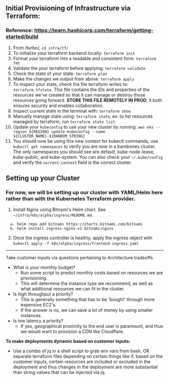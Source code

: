 ## Initial Provisioning of Infrastructure via Terraform:
### Reference: https://learn.hashicorp.com/terraform/getting-started/build
1. From /turbo/, `cd infra/tf/`
2. To initialize your terraform backend locally: `terraform init`
3. Format your terraform into a readable and consistent form: `terraform fmt`
4. Validate the your terraform before applying: `terraform validate`
5. Check the state of your state: `terraform plan`
6. Make the changes we output from above: `terraform apply`
7. To inspect your state, check the file terraform writes to: `terraform.tfstate`. This file contains the IDs and properties of the resources we've created so that it can manage or destroy those resources going forward. **STORE THIS FILE REMOTELY IN PROD**; it both ensures security and enables collaboration.
8. Inspect current state in the terminal with: `terraform show`
9. Manually manage state using: `terraform state`, ex: to list resources managed by terraform, run `terraform state list`.
10. Update your `kubeconfig` to use your new cluster by running: `aws eks --region ${REGION} update-kubeconfig --name ${CLUSTER_NAME}-${RANDOM_STRING}` 
11. You should now be using this new context for kubectl commands, use `kubectl get namespaces` to verify you are now in a barebones cluster. The only namespaces you should see are default, kube-node-lease, kube-public, and kube-system. You can also check your `~/.kube/config` and verify the `current-context` field is the correct cluster.
  
## Setting up your Cluster 
### For now, we will be setting up our cluster with YAML/Helm here rather than with the Kubernetes Terraform provider.
1. Install Nginx using Bitnami's Helm chart. See `~/infra/k8s/alpha/ingress/README.md`.
```
  a. helm repo add bitnami https://charts.bitnami.com/bitnami
  b. helm install ingress-nginx-v1 bitnami/nginx
```
2. Once the ingress controller is healthy, apply the ingress object with `kubectl apply -f k8s/alpha/ingress/frontend-ingress.yaml`
---------------
  
Take customer inputs via questions pertaining to Architecture tradeoffs.
* What is your monthly budget?
  * Run some script to predict monthly costs based on resources we are provisioning.
  * This will determine the instance type we recommend, as well as what additional resources we can fit in the cluster.
* Is high throughput a priority?
  * This is generally something that has to be 'bought' through more expensive EC2's.
  * If the answer is no, we can save a lot of money by using smaller instances.
* Is low latency a priority?
  * If yes, geographical proximity to the end user is paramount, and thus we would want to provision a CDN like Cloudflare.

**To make deployments dynamic based on customer inputs:**
* Use a combo of jq in a shell script to grab env vars from bash, OR separate terraform files depending on certain things like if, based on the customer inputs, certain resources are included or excluded in the deployment and thus changes in the deployment are more substantial than string values that can be injected via jq.
